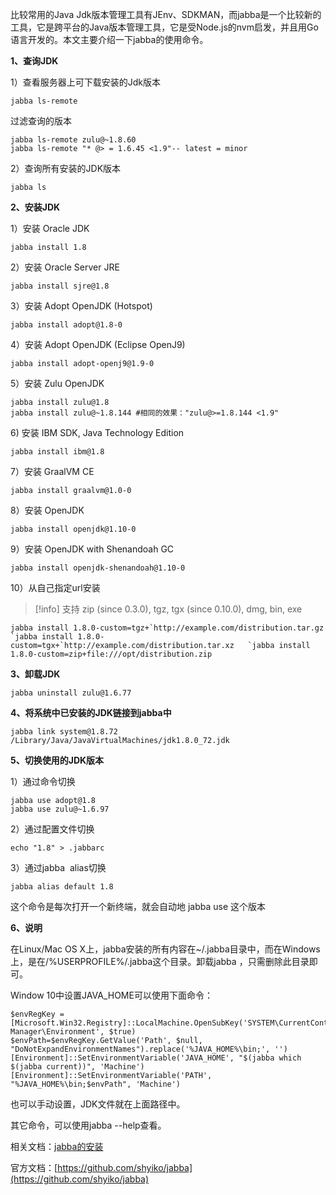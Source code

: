 比较常用的Java Jdk版本管理工具有JEnv、SDKMAN，而jabba是一个比较新的工具，它是跨平台的Java版本管理工具，它是受Node.js的nvm启发，并且用Go语言开发的。本文主要介绍一下jabba的使用命令。

**1、查询JDK**

1）查看服务器上可下载安装的Jdk版本

```
jabba ls-remote
```

过滤查询的版本

```
jabba ls-remote zulu@~1.8.60  
jabba ls-remote "* @> = 1.6.45 <1.9"-- latest = minor
```

2）查询所有安装的JDK版本

```
jabba ls
```

**2、安装JDK**

1）安装 Oracle JDK

```
jabba install 1.8
```

2）安装 Oracle Server JRE

```
jabba install sjre@1.8
```

3）安装 Adopt OpenJDK (Hotspot)

```
jabba install adopt@1.8-0
```

4）安装 Adopt OpenJDK (Eclipse OpenJ9)

```
jabba install adopt-openj9@1.9-0
```

5）安装 Zulu OpenJDK

```
jabba install zulu@1.8  
jabba install zulu@~1.8.144 #相同的效果："zulu@>=1.8.144 <1.9" 
```

6) 安装 IBM SDK, Java Technology Edition

```
jabba install ibm@1.8
```

7）安装 GraalVM CE

```
jabba install graalvm@1.0-0
```

8）安装 OpenJDK

```
jabba install openjdk@1.10-0
```

9）安装 OpenJDK with Shenandoah GC

```
jabba install openjdk-shenandoah@1.10-0
```

10）从自己指定url安装

>[!info] 支持
>zip (since 0.3.0), tgz, tgx (since 0.10.0), dmg, bin, exe  

```
jabba install 1.8.0-custom=tgz+`http://example.com/distribution.tar.gz   `jabba install 1.8.0-custom=tgx+`http://example.com/distribution.tar.xz   `jabba install 1.8.0-custom=zip+file:///opt/distribution.zip
```

**3、卸载JDK**

```
jabba uninstall zulu@1.6.77
```

**4、将系统中已安装的JDK链接到jabba中**

```
jabba link system@1.8.72 /Library/Java/JavaVirtualMachines/jdk1.8.0_72.jdk
```

**5、切换使用的JDK版本**

1）通过命令切换

```
jabba use adopt@1.8  
jabba use zulu@~1.6.97
```

2）通过配置文件切换

```
echo "1.8" > .jabbarc
```

3）通过jabba  alias切换

```
jabba alias default 1.8
```

这个命令是每次打开一个新终端，就会自动地 jabba use 这个版本

**6、说明**

在Linux/Mac OS X上，jabba安装的所有内容在~/.jabba目录中，而在Windows上，是在/%USERPROFILE%/.jabba这个目录。卸载jabba ，只需删除此目录即可。

Window 10中设置JAVA_HOME可以使用下面命令：

```
$envRegKey = [Microsoft.Win32.Registry]::LocalMachine.OpenSubKey('SYSTEM\CurrentControlSet\Control\Session Manager\Environment', $true)
$envPath=$envRegKey.GetValue('Path', $null, "DoNotExpandEnvironmentNames").replace('%JAVA_HOME%\bin;', '')
[Environment]::SetEnvironmentVariable('JAVA_HOME', "$(jabba which $(jabba current))", 'Machine')
[Environment]::SetEnvironmentVariable('PATH', "%JAVA_HOME%\bin;$envPath", 'Machine')
```

也可以手动设置，JDK文件就在上面路径中。

其它命令，可以使用jabba --help查看。

相关文档：[jabba的安装](https://www.cjavapy.com/article/96/)

官方文档：[https://github.com/shyiko/jabba](https://github.com/shyiko/jabba)